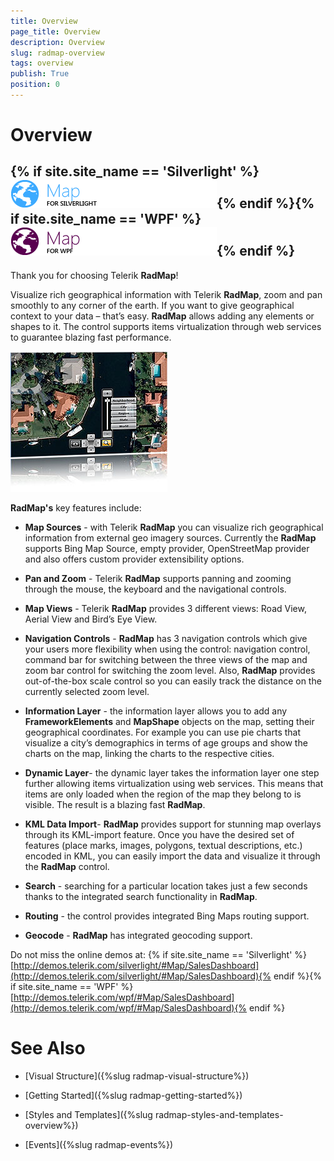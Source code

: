 ```yaml
---
title: Overview
page_title: Overview
description: Overview
slug: radmap-overview
tags: overview
publish: True
position: 0
---
```


# Overview





## {% if site.site_name == 'Silverlight' %}![](images/RadMap_Overview_01.png){% endif %}{% if site.site_name == 'WPF' %}![](images/RadMap_Overview_01_WPF.png){% endif %}

Thank you for choosing Telerik __RadMap__!
        

Visualize rich geographical information with Telerik __RadMap__, zoom and pan smoothly to any corner of the earth. 
          If you want to give geographical context to your data – that’s easy. __RadMap__ allows adding any elements or shapes to it. 
          The control supports items virtualization through web services to guarantee blazing fast performance.
        

![](images/RadMap_Overview_02.png)

__RadMap's__ key features include:
        

* __Map Sources__ - with Telerik __RadMap__ you can visualize rich geographical 
            information from external geo imagery sources. Currently the __RadMap__ supports Bing Map Source, 
            empty provider, OpenStreetMap provider and also offers custom provider extensibility options.
          

* __Pan and Zoom__ - Telerik __RadMap__ supports panning and zooming 
            through the mouse, the keyboard and the navigational controls.
          

* __Map Views__ - Telerik __RadMap__ provides 3 different views: 
            Road View, Aerial View and Bird’s Eye View.
          

* __Navigation Controls__ - __RadMap__ has 3 navigation controls which 
            give your users more flexibility when using the control: navigation control, command bar for switching between 
            the three views of the map and zoom bar control for switching the zoom level. Also, __RadMap__ 
            provides out-of-the-box scale control so you can easily track the distance on the currently selected zoom level.
          

* __Information Layer__ - the information layer allows you to add any 
            __FrameworkElements__ and __MapShape__ objects 
            on the map, setting their geographical coordinates. For example you can use pie charts 
            that visualize a city’s demographics in terms of age groups and show the charts on 
            the map, linking the charts to the respective cities.
          

* __Dynamic Layer__- the dynamic layer takes the information layer one 
            step further allowing items virtualization using web services. This means that items are 
            only loaded when the region of the map they belong to is visible. The result 
            is a blazing fast __RadMap__.
          

* __KML Data Import__- __RadMap__ provides support 
            for stunning map overlays through its KML-import feature.  Once you have the desired set 
            of features (place marks, images, polygons, textual descriptions, etc.) encoded in KML, 
            you can easily import the data and visualize it through the __RadMap__ control.
          

* __Search__ - searching for a particular location takes just a few seconds 
            thanks to the integrated search functionality in __RadMap__.
          

* __Routing__ - the control provides integrated Bing Maps routing support.
          

* __Geocode__ - __RadMap__ has integrated geocoding support.
          

Do not miss the online demos at: {% if site.site_name == 'Silverlight' %}[http://demos.telerik.com/silverlight/#Map/SalesDashboard](http://demos.telerik.com/silverlight/#Map/SalesDashboard){% endif %}{% if site.site_name == 'WPF' %}[http://demos.telerik.com/wpf/#Map/SalesDashboard](http://demos.telerik.com/wpf/#Map/SalesDashboard){% endif %}

# See Also

 * [Visual Structure]({%slug radmap-visual-structure%})

 * [Getting Started]({%slug radmap-getting-started%})

 * [Styles and Templates]({%slug radmap-styles-and-templates-overview%})

 * [Events]({%slug radmap-events%})
